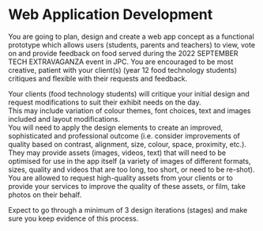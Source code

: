 # Web Application Development

You are going to plan, design and create a web app concept as a functional prototype which allows users (students, parents and teachers) to view, vote on and provide feedback on food served during the 2022 SEPTEMBER TECH EXTRAVAGANZA event in JPC. 
You are encouraged to be most creative, patient with your client(s) (year 12 food technology students) critiques and flexible with their requests and feedback. 

Your clients (food technology students) will critique your initial design and request modifications to suit their exhibit needs on the day.  
This may include variation of colour themes, font choices, text and images included and layout modifications.  
You will need to apply the design elements to create an improved, sophisticated and professional outcome (i.e. consider improvements of quality based on contrast, alignment, size, colour, space, proximity, etc.).
They may provide assets (images, videos, text) that will need to be optimised for use in the app itself (a variety of images of different formats, sizes, quality and videos that are too long, too short, or need to be re-shot). 
You are allowed to request high-quality assets from your clients or to provide your services to improve the quality of these assets, or film, take photos on their behalf.  

Expect to go through a minimum of 3 design iterations (stages) and make sure you keep evidence of this process.  
